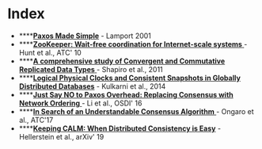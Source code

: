 # Index

* \*\*\*\*[**Paxos Made Simple**](https://lamport.azurewebsites.net/pubs/paxos-simple.pdf) - Lamport 2001
* \*\*\*\*[**ZooKeeper: Wait-free coordination for Internet-scale systems** ](https://www.usenix.org/legacy/events/atc10/tech/full_papers/Hunt.pdf)- Hunt et al., ATC' 10
* \*\*\*\*[**A comprehensive study of Convergent and Commutative Replicated Data Types** ](https://hal.inria.fr/inria-00555588/document)- Shapiro et al., 2011
* \*\*\*\*[**Logical Physical Clocks and Consistent Snapshots in Globally Distributed Databases**](https://cse.buffalo.edu/tech-reports/2014-04.pdf) - Kulkarni et al., 2014
* \*\*\*\*[**Just Say NO to Paxos Overhead: Replacing Consensus with Network Ordering** ](https://www.usenix.org/conference/osdi16/technical-sessions/presentation/li)- Li et al., OSDI' 16
* \*\*\*\*[**In Search of an Understandable Consensus Algorithm** ](https://raft.github.io/raft.pdf)- Ongaro et al., ATC'17
* \*\*\*\*[**Keeping CALM: When Distributed Consistency is Easy**](https://arxiv.org/pdf/1901.01930.pdf) - Hellerstein et al., arXiv' 19



